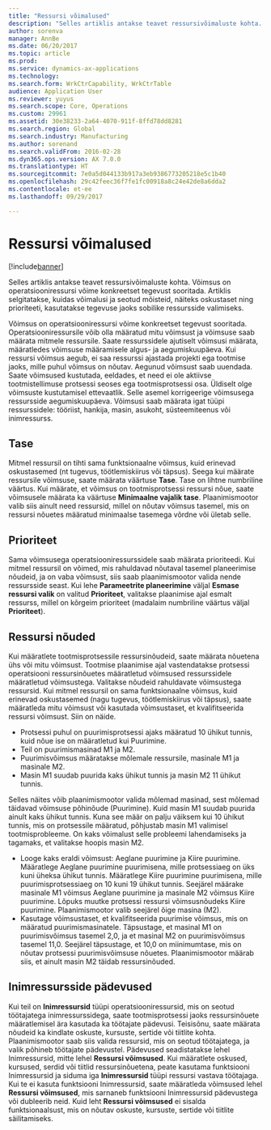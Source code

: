 ```yaml
---
title: "Ressursi võimalused"
description: "Selles artiklis antakse teavet ressursivõimaluste kohta. Võimsus on operatsiooniressursi võime konkreetset tegevust sooritada. Artiklis selgitatakse, kuidas võimalusi ja seotud mõisteid, näiteks oskustaset ning prioriteeti, kasutatakse tegevuse jaoks sobilike ressursside valimiseks."
author: sorenva
manager: AnnBe
ms.date: 06/20/2017
ms.topic: article
ms.prod: 
ms.service: dynamics-ax-applications
ms.technology: 
ms.search.form: WrkCtrCapability, WrkCtrTable
audience: Application User
ms.reviewer: yuyus
ms.search.scope: Core, Operations
ms.custom: 29961
ms.assetid: 30e38233-2a64-4070-911f-8ffd78dd8281
ms.search.region: Global
ms.search.industry: Manufacturing
ms.author: sorenand
ms.search.validFrom: 2016-02-28
ms.dyn365.ops.version: AX 7.0.0
ms.translationtype: HT
ms.sourcegitcommit: 7e0a5d044133b917a3eb9386773205218e5c1b40
ms.openlocfilehash: 29c42feec36f7fe1fc00918a8c24e42de8a6dda2
ms.contentlocale: et-ee
ms.lasthandoff: 09/29/2017

---
```


# <a name="resource-capabilities"></a>Ressursi võimalused

[!include[banner](../includes/banner.md)]


Selles artiklis antakse teavet ressursivõimaluste kohta. Võimsus on operatsiooniressursi võime konkreetset tegevust sooritada. Artiklis selgitatakse, kuidas võimalusi ja seotud mõisteid, näiteks oskustaset ning prioriteeti, kasutatakse tegevuse jaoks sobilike ressursside valimiseks.

Võimsus on operatsiooniressursi võime konkreetset tegevust sooritada. Operatsiooniressursile võib olla määratud mitu võimsust ja võimsuse saab määrata mitmele ressursile. Saate ressurssidele ajutiselt võimsusi määrata, määratledes võimsuse määramisele algus- ja aegumiskuupäeva. Kui ressursi võimsus aegub, ei saa ressurssi ajastada projekti ega tootmise jaoks, mille puhul võimsus on nõutav. Aegunud võimsust saab uuendada. Saate võimsused kustutada, eeldades, et need ei ole aktiivse tootmistellimuse protsessi seoses ega tootmisprotsessi osa. Üldiselt olge võimsuste kustutamisel ettevaatlik. Selle asemel korrigeerige võimsusega ressursside aegumiskuupäeva. Võimsusi saab määrata igat tüüpi ressurssidele: tööriist, hankija, masin, asukoht, süsteemiteenus või inimressurss.

## <a name="level"></a>Tase
Mitmel ressursil on tihti sama funktsionaalne võimsus, kuid erinevad oskustasemed (nt tugevus, töötlemiskiirus või täpsus). Seega kui määrate ressursile võimsuse, saate määrata väärtuse **Tase**. Tase on lihtne numbriline väärtus. Kui määrate, et võimsus on tootmisprotsessi ressursi nõue, saate võimsusele määrata ka väärtuse **Minimaalne vajalik tase**. Plaanimismootor valib siis ainult need ressursid, millel on nõutav võimsus tasemel, mis on ressursi nõuetes määratud minimaalse tasemega võrdne või ületab selle.

## <a name="priority"></a>Prioriteet
Sama võimsusega operatsiooniressurssidele saab määrata prioriteedi. Kui mitmel ressursil on võimed, mis rahuldavad nõutaval tasemel planeerimise nõudeid, ja on vaba võimsust, siis saab plaanimismootor valida nende ressursside seast. Kui lehe **Parameetrite planeerimine** väljal **Esmase ressursi valik** on valitud **Prioriteet**, valitakse plaanimise ajal esmalt ressurss, millel on kõrgeim prioriteet (madalaim numbriline väärtus väljal **Prioriteet**).

## <a name="resource-requirements"></a>Ressursi nõuded
Kui määratlete tootmisprotsessile ressursinõudeid, saate määrata nõuetena ühs või mitu võimsust. Tootmise plaanimise ajal vastendatakse protsessi operatsiooni ressursinõuetes määratletud võimsused ressurssidele määratletud võimsustega. Valitakse nõudeid rahuldavate võimsustega ressursid. Kui mitmel ressursil on sama funktsionaalne võimsus, kuid erinevad oskustasemed (nagu tugevus, töötlemiskiirus või täpsus), saate määratleda mitu võimsust või kasutada võimsustaset, et kvalifitseerida ressursi võimsust. Siin on näide.

-   Protsessi puhul on puurimisprotsessi ajaks määratud 10 ühikut tunnis, kuid nõue ise on määratletud kui Puurimine.
-   Teil on puurimismasinad M1 ja M2.
-   Puurimisvõimsus määratakse mõlemale ressursile, masinale M1 ja masinale M2.
-   Masin M1 suudab puurida kaks ühikut tunnis ja masin M2 11 ühikut tunnis.

Selles näites võib plaanimismootor valida mõlemad masinad, sest mõlemad täidavad võimsuse põhinõude (Puurimine). Kuid masin M1 suudab puurida ainult kaks ühikut tunnis. Kuna see määr on palju väiksem kui 10 ühikut tunnis, mis on protsessile määratud, põhjustab masin M1 valimisel tootmisprobleeme. On kaks võimalust selle probleemi lahendamiseks ja tagamaks, et valitakse hoopis masin M2.

-   Looge kaks eraldi võimsust: Aeglane puurimine ja Kiire puurimine. Määratlege Aeglane puurimine puurimisena, mille protsessiaeg on üks kuni üheksa ühikut tunnis. Määratlege Kiire puurimine puurimisena, mille puurimisprotsessiaeg on 10 kuni 19 ühikut tunnis. Seejärel määrake masinale M1 võimsus Aeglane puurimine ja masinale M2 võimsus Kiire puurimine. Lõpuks muutke protsessi ressursi võimsusnõudeks Kiire puurimine. Plaanimismootor valib seejärel õige masina (M2).
-   Kasutage võimsustaset, et kvalifitseerida puurimise võimsus, mis on määratud puurimismasinatele. Täpsustage, et masinal M1 on puurimisvõimsus tasemel 2,0, ja et masinal M2 on puurimisvõimsus tasemel 11,0. Seejärel täpsustage, et 10,0 on miinimumtase, mis on nõutav protsessi puurimisvõimsuse nõuetes. Plaanimismootor määrab siis, et ainult masin M2 täidab ressursinõuded.

## <a name="competencies-for-human-resources"></a>Inimressursside pädevused
Kui teil on **Inimressursid** tüüpi operatsiooniressursid, mis on seotud töötajatega inimressurssidega, saate tootmisprotsessi jaoks ressursinõuete määratlemisel ära kasutada ka töötajate pädevusi. Teisisõnu, saate määrata nõudeid ka kindlate oskuste, kursuste, sertide või tiitlite kohta. Plaanimismootor saab siis valida ressursid, mis on seotud töötajatega, ja valik põhineb töötajate pädevustel. Pädevused seadistatakse lehel Inimressursid, mitte lehel **Ressursi võimsused**. Kui määratlete oskused, kursused, serdid või tiitlid ressursinõuetena, peate kasutama funktsiooni Inimressursid ja siduma iga **Inimressursid** tüüpi ressursi vastava töötajaga. Kui te ei kasuta funktsiooni Inimressursid, saate määratleda võimsused lehel **Ressursi võimsused**, mis sarnaneb funktsiooni Inimressursid pädevustega või dubleerib neid. Kuid leht **Ressursi võimsused** ei sisalda funktsionaalsust, mis on nõutav oskuste, kursuste, sertide või tiitlite säilitamiseks.




